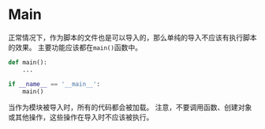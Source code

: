 # Main

正常情况下，作为脚本的文件也是可以导入的，那么单纯的导入不应该有执行脚本的效果。
主要功能应该都在`main()`函数中。

```python
def main():
    ...

if __name__ == '__main__':
    main()
```

当作为模块被导入时，所有的代码都会被加载。
注意，不要调用函数、创建对象或其他操作，这些操作在导入时不应该被执行。
